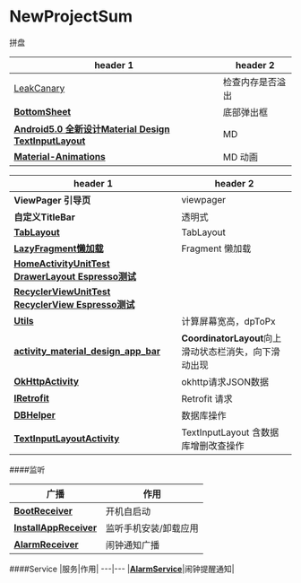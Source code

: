 # NewProjectSum
拼盘




header 1 | header 2
---|---
|[LeakCanary](https://github.com/square/leakcanary) | 检查内存是否溢出|
|**[BottomSheet](https://github.com/hehonghui/android-tech-frontier/blob/master/issue-49/%E5%A6%82%E4%BD%95%E4%BD%BF%E7%94%A8BottomSheet.md)**| 底部弹出框 |
|**[Android5.0 全新设计Material Design TextInputLayout](https://github.com/HanteIsHante/NewProjectSum/blob/master/app/src/main/java/com/example/hante/newprojectsum/textinputactivity/TextInputLayoutActivity.java)**| MD |
|**[Material-Animations](https://github.com/lgvalle/Material-Animations)**| MD 动画 |

|header 1 | header 2
|---|---
| **ViewPager  引导页**| viewpager|
|**自定义TitleBar**|  透明式|
|**[TabLayout](https://github.com/HanteIsHante/NewProjectSum/tree/master/app/src/main/java/com/example/hante/newprojectsum/tablelayout)**| TabLayout |
|**[LazyFragment懒加载](https://github.com/HanteIsHante/NewProjectSum/tree/master/app/src/main/java/com/example/hante/newprojectsum/tablelayout)**| Fragment 懒加载 |
|**[HomeActivityUnitTest DrawerLayout Espresso测试](https://github.com/HanteIsHante/NewProjectSum/blob/master/app/src/androidTest/java/com/example/hante/newprojectsum/HomeActivityUnitTest.java)**| |
|**[RecyclerViewUnitTest  RecyclerView Espresso测试](https://github.com/HanteIsHante/NewProjectSum/blob/master/app/src/androidTest/java/com/example/hante/newprojectsum/RecyclerViewUnitTest.java)**| |
|**[Utils](https://github.com/HanteIsHante/NewProjectSum/tree/master/app/src/main/java/com/example/hante/newprojectsum/util/Utils.java)**|计算屏幕宽高，dpToPx|
|**[activity_material_design_app_bar](https://github.com/HanteIsHante/NewProjectSum/blob/master/app/src/main/res/layout/activity_material_design_app_bar.xml)**|**CoordinatorLayout**向上滑动状态栏消失，向下滑动出现|
|**[OkHttpActivity](https://github.com/HanteIsHante/NewProjectSum/blob/master/app/src/main/java/com/example/hante/newprojectsum/okhttpactivity/OkHttpActivity.java)**|okhttp请求JSON数据|
|**[IRetrofit](https://github.com/HanteIsHante/NewProjectSum/blob/master/app/src/main/java/com/example/hante/newprojectsum/net/retrofit/IRetrofit.java)**|Retrofit 请求|
|**[DBHelper](https://github.com/HanteIsHante/NewProjectSum/blob/master/app/src/main/java/com/example/hante/newprojectsum/sqlite/DBHelper.java)**|数据库操作|
|**[TextInputLayoutActivity](https://github.com/HanteIsHante/NewProjectSum/blob/master/app/src/main/java/com/example/hante/newprojectsum/textinputactivity/TextInputLayoutActivity.java)**|TextInputLayout 含数据库增删改查操作|


####监听

广播| 作用
---|---
 |**[BootReceiver](https://github.com/HanteIsHante/NewProjectSum/blob/master/app/src/main/java/com/example/hante/newprojectsum/broadcast/BootReceiver.java)**| 开机自启动
 |**[InstallAppReceiver](https://github.com/HanteIsHante/NewProjectSum/blob/master/app/src/main/java/com/example/hante/newprojectsum/broadcast/InstallAppReceiver.java)** | 监听手机安装/卸载应用
 |**[AlarmReceiver]()**|闹钟通知广播|
####Service
|服务|作用|
---|---
|**[AlarmService]()**|闹钟提醒通知|


